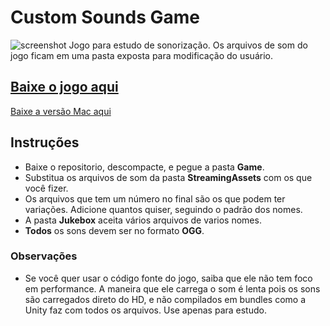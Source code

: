 # Custom Sounds Game
![screenshot](https://github.com/Chrisdbhr/CustomSoundGame/raw/master/screenshot.png)
Jogo para estudo de sonorização. Os arquivos de som do jogo ficam em uma pasta exposta para modificação do usuário.

## [Baixe o jogo aqui](https://github.com/Chrisdbhr/CustomSoundGame/raw/master/Game.zip)
[Baixe a versão Mac aqui](https://github.com/Chrisdbhr/CustomSoundGame/raw/master/MAC%20Game.app.zip)



## Instruções
- Baixe o repositorio, descompacte, e pegue a pasta **Game**.
- Substitua os arquivos de som da pasta **StreamingAssets** com os que você fizer.
- Os arquivos que tem um número no final são os que podem ter variações. Adicione quantos quiser, seguindo o padrão dos nomes.
- A pasta **Jukebox** aceita vários arquivos de varios nomes.
- **Todos** os sons devem ser no formato **OGG**.


### Observações
- Se você quer usar o código fonte do jogo, saiba que ele não tem foco em performance. A maneira que ele carrega o som é lenta pois os sons são carregados direto do HD, e não compilados em bundles como a Unity faz com todos os arquivos. Use apenas para estudo.
